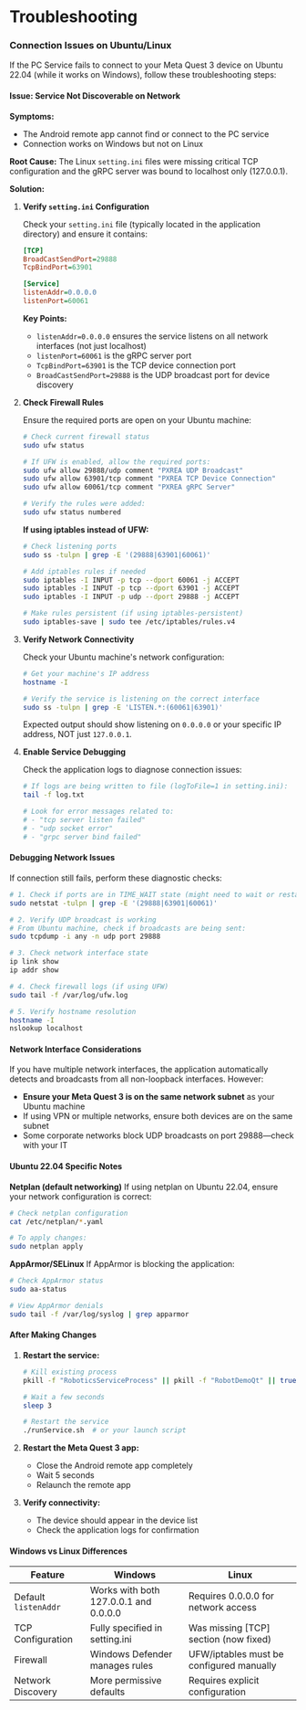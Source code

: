 
Troubleshooting
===

### Connection Issues on Ubuntu/Linux

If the PC Service fails to connect to your Meta Quest 3 device on Ubuntu 22.04 (while it works on Windows), follow these troubleshooting steps:

#### Issue: Service Not Discoverable on Network

**Symptoms:**
- The Android remote app cannot find or connect to the PC service
- Connection works on Windows but not on Linux

**Root Cause:**
The Linux `setting.ini` files were missing critical TCP configuration and the gRPC server was bound to localhost only (127.0.0.1).

**Solution:**

1. **Verify `setting.ini` Configuration**
   
   Check your `setting.ini` file (typically located in the application directory) and ensure it contains:
   
   ```ini
   [TCP]
   BroadCastSendPort=29888
   TcpBindPort=63901
   
   [Service]
   listenAddr=0.0.0.0
   listenPort=60061
   ```
   
   **Key Points:**
   - `listenAddr=0.0.0.0` ensures the service listens on all network interfaces (not just localhost)
   - `listenPort=60061` is the gRPC server port
   - `TcpBindPort=63901` is the TCP device connection port
   - `BroadCastSendPort=29888` is the UDP broadcast port for device discovery

2. **Check Firewall Rules**
   
   Ensure the required ports are open on your Ubuntu machine:
   
   ```bash
   # Check current firewall status
   sudo ufw status
   
   # If UFW is enabled, allow the required ports:
   sudo ufw allow 29888/udp comment "PXREA UDP Broadcast"
   sudo ufw allow 63901/tcp comment "PXREA TCP Device Connection"
   sudo ufw allow 60061/tcp comment "PXREA gRPC Server"
   
   # Verify the rules were added:
   sudo ufw status numbered
   ```
   
   **If using iptables instead of UFW:**
   
   ```bash
   # Check listening ports
   sudo ss -tulpn | grep -E '(29888|63901|60061)'
   
   # Add iptables rules if needed
   sudo iptables -I INPUT -p tcp --dport 60061 -j ACCEPT
   sudo iptables -I INPUT -p tcp --dport 63901 -j ACCEPT
   sudo iptables -I INPUT -p udp --dport 29888 -j ACCEPT
   
   # Make rules persistent (if using iptables-persistent)
   sudo iptables-save | sudo tee /etc/iptables/rules.v4
   ```

3. **Verify Network Connectivity**
   
   Check your Ubuntu machine's network configuration:
   
   ```bash
   # Get your machine's IP address
   hostname -I
   
   # Verify the service is listening on the correct interface
   sudo ss -tulpn | grep -E 'LISTEN.*:(60061|63901)'
   ```
   
   Expected output should show listening on `0.0.0.0` or your specific IP address, NOT just `127.0.0.1`.

4. **Enable Service Debugging**
   
   Check the application logs to diagnose connection issues:
   
   ```bash
   # If logs are being written to file (logToFile=1 in setting.ini):
   tail -f log.txt
   
   # Look for error messages related to:
   # - "tcp server listen failed"
   # - "udp socket error"
   # - "grpc server bind failed"
   ```

#### Debugging Network Issues

If connection still fails, perform these diagnostic checks:

```bash
# 1. Check if ports are in TIME_WAIT state (might need to wait or restart service)
sudo netstat -tulpn | grep -E '(29888|63901|60061)'

# 2. Verify UDP broadcast is working
# From Ubuntu machine, check if broadcasts are being sent:
sudo tcpdump -i any -n udp port 29888

# 3. Check network interface state
ip link show
ip addr show

# 4. Check firewall logs (if using UFW)
sudo tail -f /var/log/ufw.log

# 5. Verify hostname resolution
hostname -I
nslookup localhost
```

#### Network Interface Considerations

If you have multiple network interfaces, the application automatically detects and broadcasts from all non-loopback interfaces. However:

- **Ensure your Meta Quest 3 is on the same network subnet** as your Ubuntu machine
- If using VPN or multiple networks, ensure both devices are on the same subnet
- Some corporate networks block UDP broadcasts on port 29888—check with your IT

#### Ubuntu 22.04 Specific Notes

**Netplan (default networking)**
If using netplan on Ubuntu 22.04, ensure your network configuration is correct:

```bash
# Check netplan configuration
cat /etc/netplan/*.yaml

# To apply changes:
sudo netplan apply
```

**AppArmor/SELinux**
If AppArmor is blocking the application:

```bash
# Check AppArmor status
sudo aa-status

# View AppArmor denials
sudo tail -f /var/log/syslog | grep apparmor
```

#### After Making Changes

1. **Restart the service:**
   ```bash
   # Kill existing process
   pkill -f "RoboticsServiceProcess" || pkill -f "RobotDemoQt" || true
   
   # Wait a few seconds
   sleep 3
   
   # Restart the service
   ./runService.sh  # or your launch script
   ```

2. **Restart the Meta Quest 3 app:**
   - Close the Android remote app completely
   - Wait 5 seconds
   - Relaunch the remote app

3. **Verify connectivity:**
   - The device should appear in the device list
   - Check the application logs for confirmation

#### Windows vs Linux Differences

| Feature | Windows | Linux |
| --- | --- | --- |
| Default `listenAddr` | Works with both 127.0.0.1 and 0.0.0.0 | Requires 0.0.0.0 for network access |
| TCP Configuration | Fully specified in setting.ini | Was missing [TCP] section (now fixed) |
| Firewall | Windows Defender manages rules | UFW/iptables must be configured manually |
| Network Discovery | More permissive defaults | Requires explicit configuration |


